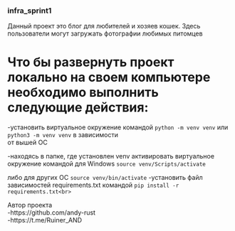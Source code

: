 ### infra_sprint1
Данный проект это блог для любителей и хозяев кошек. Здесь пользователи могут загружать фотографии любимых питомцев<p>

# Что бы развернуть проект локально на своем компьютере необходимо выполнить следующие действия:<br>
-установить виртуальное окружение командой `python -m venv venv` или `python3 -m venv venv` в зависимости<br>
от вышей OC<p>
-находясь в папке, где установлен venv активировать виртуальное окружение командой для Windows `source venv/Scripts/activate`<p>
либо для других OC `source venv/bin/activate`
-установить файл зависимостей requirements.txt командой `pip install -r requirements.txt<br>`
<p>
<p>
 Автор проекта<br>
-https://github.com/andy-rust<br>
-https://t.me/Ruiner_AND<br>
